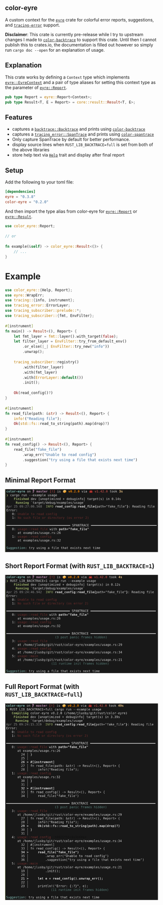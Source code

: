 color-eyre
----------

A custom context for the [`eyre`] crate for colorful error reports, suggestions,
and [`tracing-error`] support.

**Disclaimer**: This crate is currently pre-release while I try to upstream
changes I made to [`color-backtrace`] to support this crate. Until then I
cannot publish this to crates.io, the documentation is filled out however so
simply run `cargo doc --open` for an explanation of usage.

## Explanation

This crate works by defining a `Context` type which implements [`eyre::EyreContext`]
and a pair of type aliases for setting this context type as the parameter of
[`eyre::Report`].

```rust
pub type Report = eyre::Report<Context>;
pub type Result<T, E = Report> = core::result::Result<T, E>;
```

## Features

- captures a [`backtrace::Backtrace`] and prints using [`color-backtrace`]
- captures a [`tracing_error::SpanTrace`] and prints using
[`color-spantrace`]
- Only capture SpanTrace by default for better performance.
- display source lines when `RUST_LIB_BACKTRACE=full` is set from both of
  the above libraries
- store help text via [`Help`] trait and display after final report

## Setup

Add the following to your toml file:

```toml
[dependencies]
eyre = "0.3.8"
color-eyre = "0.2.0"
```

And then import the type alias from color-eyre for [`eyre::Report`] or [`eyre::Result`].

```rust
use color_eyre::Report;

// or

fn example(&self) -> color_eyre::Result<()> {
    // ...
}
```

# Example

```rust
use color_eyre::{Help, Report};
use eyre::WrapErr;
use tracing::{info, instrument};
use tracing_error::ErrorLayer;
use tracing_subscriber::prelude::*;
use tracing_subscriber::{fmt, EnvFilter};

#[instrument]
fn main() -> Result<(), Report> {
    let fmt_layer = fmt::layer().with_target(false);
    let filter_layer = EnvFilter::try_from_default_env()
        .or_else(|_| EnvFilter::try_new("info"))
        .unwrap();

    tracing_subscriber::registry()
        .with(filter_layer)
        .with(fmt_layer)
        .with(ErrorLayer::default())
        .init();

    Ok(read_config()?)
}

#[instrument]
fn read_file(path: &str) -> Result<(), Report> {
    info!("Reading file");
    Ok(std::fs::read_to_string(path).map(drop)?)
}

#[instrument]
fn read_config() -> Result<(), Report> {
    read_file("fake_file")
        .wrap_err("Unable to read config")
        .suggestion("try using a file that exists next time")
}
```

## Minimal Report Format

![minimal report format](./pictures/minimal.png)

## Short Report Format (with `RUST_LIB_BACKTRACE=1`)

![short report format](./pictures/short.png)

## Full Report Format (with `RUST_LIB_BACKTRACE=full`)

![full report format](./pictures/full.png)

[`eyre`]: https://docs.rs/eyre
[`tracing-error`]: https://docs.rs/tracing-error
[`color-backtrace`]: https://docs.rs/color-backtrace
[`eyre::EyreContext`]: https://docs.rs/eyre/0.3.8/eyre/trait.EyreContext.html
[`backtrace::Backtrace`]: https://docs.rs/backtrace/0.3.46/backtrace/struct.Backtrace.html
[`tracing_error::SpanTrace`]: https://docs.rs/tracing-error/0.1.2/tracing_error/struct.SpanTrace.html
[`color-spantrace`]: https://github.com/yaahc/color-spantrace
[`Help`]: trait.Help.html
[`eyre::Report`]: https://docs.rs/eyre/0.3.8/eyre/struct.Report.html
[`eyre::Result`]: https://docs.rs/eyre/0.3.8/eyre/type.Result.html
